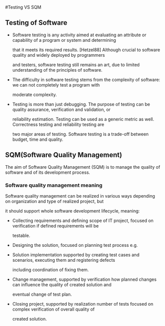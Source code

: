 #Testing VS SQM

## Testing of Software

- Software testing is any activity aimed at evaluating an attribute or capability of a program or system and determining

  that it meets its required results. [Hetzel88] Although crucial to software quality and widely deployed by programmers
  
  and testers, software testing still remains an art, due to limited understanding of the principles of software. 

- The difficulty in software testing stems from the complexity of software: we can not completely test a program with

  moderate complexity.

- Testing is more than just debugging. The purpose of testing can be quality assurance, verification and validation, or 

  reliability estimation. Testing can be used as a generic metric as well. Correctness testing and reliability testing are

  two major areas of testing. Software testing is a trade-off between budget, time and quality. 


## SQM(Software Quality Management)

The aim of Software Quality Management (SQM) is to manage the quality of software and of its development process.


### Software quality management meaning

Software quality management can be realized in various ways depending on organization and type of realized project, but

it should support whole software development lifecycle, meaning:

- Collecting requirements and defining scope of IT project, focused on verification if defined requirements will be   
  
  testable.

- Designing the solution, focused on planning test process e.g.

- Solution implementation supported by creating test cases and scenarios, executing them and registering defects
  
  including coordination of fixing them.

- Change management, supported by verification how planned changes can influence the quality of created solution and
  
  eventual change of test plan.

- Closing project, supported by realization number of tests focused on complex verification of overall quality of
  
  created solution.

  
  
